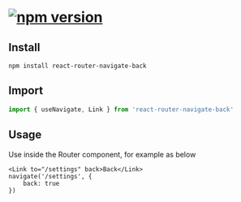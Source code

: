 # [![npm version](https://img.shields.io/npm/v/react-router-navigate-back)](https://www.npmjs.com/package/react-router-navigate-back)

## Install

```npm
npm install react-router-navigate-back
```

## Import

```js
import { useNavigate, Link } from 'react-router-navigate-back'
```

## Usage

Use inside the Router component, for example as below

```tsx
<Link to="/settings" back>Back</Link>
navigate('/settings', {
    back: true
})
```
